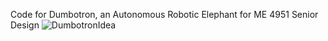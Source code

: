 Code for Dumbotron, an Autonomous Robotic Elephant for ME 4951 Senior Design
![DumbotronIdea](https://user-images.githubusercontent.com/52638608/115669973-8586b680-a30e-11eb-94de-0bf9422b9d0d.png)
